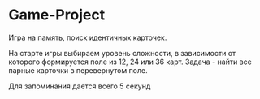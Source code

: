# Game-Project

Игра на память, поиск идентичных карточек.

На старте игры выбираем уровень сложности, в зависимости от которого формируется поле из 12, 24 или 36 карт. Задача - найти все парные карточки в перевернутом поле. 

Для запоминания дается всего 5 секунд
